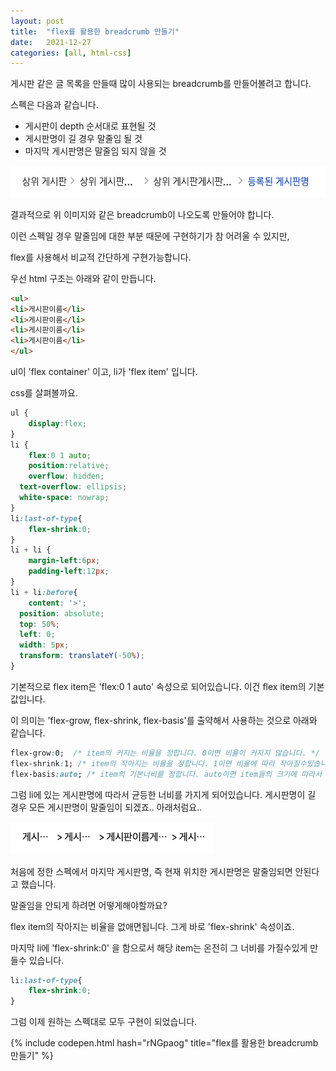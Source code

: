 ```yaml
---
layout: post
title:  "flex를 활용한 breadcrumb 만들기"
date:   2021-12-27
categories: [all, html-css]
---
```


게시판 같은 글 목록을 만들때 많이 사용되는 breadcrumb를 만들어볼려고 합니다.

스펙은 다음과 같습니다.

- 게시판이 depth 순서대로 표현될 것
- 게시판명이 길 경우 말줄임 될 것
- 마지막 게시판명은 말줄임 되지 않을 것

![Demo Image](/assets/20211227-img1.png)

결과적으로 위 이미지와 같은  breadcrumb이 나오도록 만들어야 합니다.


이런 스펙일 경우 말줄임에 대한 부분 때문에 구현하기가 참 어려울 수 있지만,

flex를 사용해서 비교적 간단하게 구현가능합니다.

우선 html 구조는 아래와 같이 만듭니다.

```html
<ul>
<li>게시판이름</li>
<li>게시판이름</li>
<li>게시판이름</li>
<li>게시판이름</li>
</ul>
```

ul이 'flex container' 이고, li가 'flex item' 입니다.

css를 살펴볼까요.

```css
ul {
	display:flex;
}
li {
	flex:0 1 auto;
	position:relative;
	overflow: hidden;
  text-overflow: ellipsis;
  white-space: nowrap;
}
li:last-of-type{
	flex-shrink:0;
}
li + li {
	margin-left:6px;
	padding-left:12px;
}
li + li:before{
	content: '>';
  position: absolute;
  top: 50%;
  left: 0;
  width: 5px;
  transform: translateY(-50%);
}
```

기본적으로 flex item은 'flex:0 1 auto' 속성으로 되어있습니다. 이건 flex  item의 기본값입니다.

이 의미는 'flex-grow, flex-shrink, flex-basis'를 출약해서 사용하는 것으로 아래와 같습니다.

```css
flex-grow:0;  /* item의 커지는 비율을 정합니다. 0이면 비율이 커지지 않습니다. */
flex-shrink:1; /* item의 작아지는 비율을 정합니다. 1이면 비율에 따라 작아질수있습니다. */
flex-basis:auto; /* item의 기본너비를 정합니다. auto이면 item들의 크기에 따라서 유동적으로 변합니다. */
```

그럼 li에 있는 게시판명에 따라서 균등한 너비를 가지게 되어있습니다.
게시판명이 길 경우 모든 게시판명이 말줄임이 되겠죠.. 아래처럼요..

![Demo Image](/assets/20211227-img2.png)

처음에 정한 스펙에서 마지막 게시판명, 즉 현재 위치한 게시판명은 말줄임되면 안된다고 했습니다.

말줄임을 안되게 하려면 어떻게해야할까요?


flex item의 작아지는 비율을 없애면됩니다. 그게 바로 'flex-shrink' 속성이죠.

마지막 li에 'flex-shrink:0' 을 함으로서 해당 item는 온전히 그 너비를 가질수있게 만들수 있습니다.

```css
li:last-of-type{
	flex-shrink:0;
}
```

그럼 이제 원하는 스펙대로 모두 구현이 되었습니다.

{% include codepen.html hash="rNGpaog" title="flex를 활용한 breadcrumb 만들기" %}

